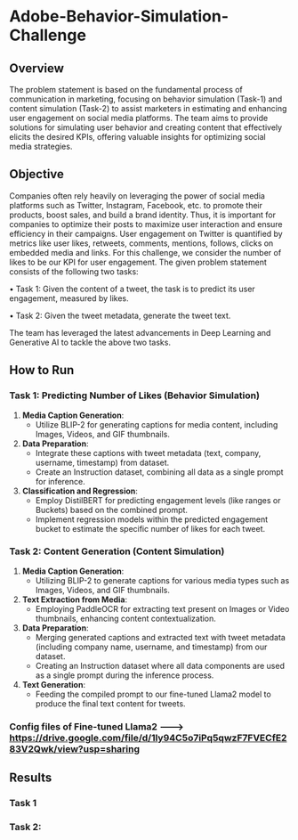 # Adobe-Behavior-Simulation-Challenge

## Overview
The problem statement is based on the fundamental process of communication in marketing, focusing on behavior simulation (Task-1) and content simulation (Task-2) to assist marketers in estimating and enhancing user engagement on social media platforms. The team aims to provide solutions for simulating user behavior and creating content that effectively elicits the desired KPIs, offering valuable insights for optimizing social media strategies.

## Objective
Companies often rely heavily on leveraging the power of social media platforms such as Twitter, Instagram, Facebook, etc. to promote their products, boost sales, and build a brand identity. Thus, it is important for companies to optimize their posts to maximize user interaction and ensure efficiency in their campaigns.
User engagement on Twitter is quantified by metrics like user likes, retweets, comments, mentions, follows, clicks on embedded media and links. For this challenge, we consider the number of likes to be our KPI for user engagement. The given problem statement consists of the following two tasks:

• Task 1: Given the content of a tweet, the task is to predict its user engagement, measured by likes.

• Task 2: Given the tweet metadata, generate the tweet text.

The team has leveraged the latest advancements in Deep Learning and Generative AI to tackle the above two tasks.

## How to Run

### Task 1: Predicting Number of Likes (Behavior Simulation)
1. **Media Caption Generation**:
   - Utilize BLIP-2 for generating captions for media content, including Images, Videos, and GIF thumbnails.
2. **Data Preparation**:
   - Integrate these captions with tweet metadata (text, company, username, timestamp) from dataset.
   - Create an Instruction dataset, combining all data as a single prompt for inference.
3. **Classification and Regression**:
   - Employ DistilBERT for predicting engagement levels (like ranges or Buckets) based on the combined prompt.
   - Implement regression models within the predicted engagement bucket to estimate the specific number of likes for each tweet.

     
### Task 2: Content Generation (Content Simulation)
1. **Media Caption Generation**:
   - Utilizing BLIP-2 to generate captions for various media types such as Images, Videos, and GIF thumbnails.
2. **Text Extraction from Media**:
   - Employing PaddleOCR for extracting text present on Images or Video thumbnails, enhancing content contextualization.
3. **Data Preparation**:
   - Merging generated captions and extracted text with tweet metadata (including company name, username, and timestamp) from our dataset.
   - Creating an Instruction dataset where all data components are used as a single prompt during the inference process.
4. **Text Generation**:
   - Feeding the compiled prompt to our fine-tuned Llama2 model to produce the final text content for tweets.

### Config files of Fine-tuned Llama2 ---> https://drive.google.com/file/d/1ly94C5o7iPq5qwzF7FVECfE283V2Qwk/view?usp=sharing
## Results
### Task 1


### Task 2:

